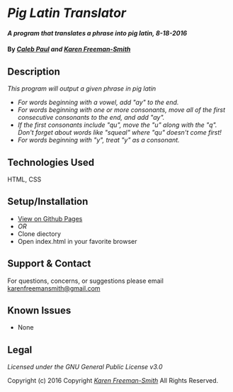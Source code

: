 # _Pig Latin Translator_

#### _A program that translates a phrase into pig latin, 8-18-2016_

#### By _**[Caleb Paul](https://github.com/CalebPaul) and [Karen Freeman-Smith](https://github.com/karenfreemansmith)**_

## Description

_This program will output a given phrase in pig latin_

* _For words beginning with a vowel, add "ay" to the end._
* _For words beginning with one or more consonants, move all of the first consecutive consonants to the end, and add "ay"._
* _If the first consonants include "qu", move the "u" along with the "q". Don't forget about words like "squeal" where "qu" doesn't come first!_
* _For words beginning with "y", treat "y" as a consonant._

## Technologies Used
HTML, CSS

## Setup/Installation
* [View on Github Pages](https://karenfreemansmith.github.io/EpicIntroWk1-PetWebsite)
* _OR_
* Clone diectory 
* Open index.html in your favorite browser

## Support & Contact
For questions, concerns, or suggestions please email karenfreemansmith@gmail.com

## Known Issues
* None

## Legal
*Licensed under the GNU General Public License v3.0*

Copyright (c) 2016 Copyright _[Karen Freeman-Smith](https://karenfreemansmith.github.io)_ All Rights Reserved.
